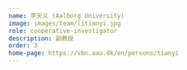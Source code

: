 ```yaml
---
name: 李天义 (Aalborg University)
image: images/team/litianyi.jpg
role: cooperative-investigator
description: 副教授
order: 3
home-page: https://vbn.aau.dk/en/persons/tianyi
---
```



